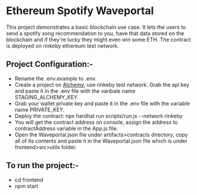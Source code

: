 # Ethereum Spotify Waveportal

This project demonstrates a basic blockchain use case. It lets the users to send a spotify song recommendation to you, have that data stored on the blockchain and if they're lucky they might even win some ETH. The contract is deployed on rinkeby ethereum test network.

## Project Configuration:-
- Rename the .env.example to .env.
- Create a project on [Alchemy](https://www.alchemy.com), use rinkeby test network. Grab the api key and paste it in the .env file with the varibale name STAGING_ALCHEMY_KEY.
- Grab your wallet private key and paste it in the .env file with the variable name PRIVATE_KEY.
- Deploy the contract: npx hardhat run scripts/run.js --network rinkeby
- You will get the contract address on console, assign the address to contractAddress variable in the App.js file.
- Open the Waveportal.json file under artifacts>contracts directory, copy all of its contents and paste it in the Waveportal.json file which is under frontend>src>utils folder.

## To run the project:-
- cd frontend 
- npm start
